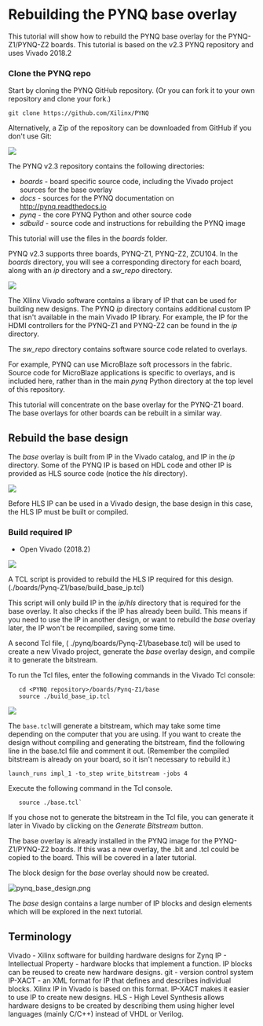 # Rebuilding the PYNQ base overlay

This tutorial will show how to rebuild the PYNQ base overlay for the PYNQ-Z1/PYNQ-Z2 boards. This tutorial is based on the v2.3 PYNQ repository and uses Vivado 2018.2

### Clone the PYNQ repo

Start by cloning the PYNQ GitHub repository. (Or you can fork it to your own repository and clone your fork.)

```console
git clone https://github.com/Xilinx/PYNQ
```

Alternatively, a Zip of the repository can be downloaded from GitHub if you don't use Git:

![](./images/download_github_zip.png)

The PYNQ v2.3 repository contains the following directories:

* *boards* - board specific source code, including the Vivado project sources for the base overlay
* *docs* - sources for the PYNQ documentation on http://pynq.readthedocs.io
* *pynq* - the core PYNQ Python and other source code
* *sdbuild* - source code and instructions for rebuilding the PYNQ image

This tutorial will use the files in the *boards* folder. 

PYNQ v2.3 supports three boards, PYNQ-Z1, PYNQ-Z2, ZCU104. In the *boards* directory, you will see a corresponding directory for each board, along with an *ip* directory and a *sw_repo* directory. 

![](./images/pynq_boards_folder.png)

The XIlinx Vivado software contains a library of IP that can be used for building new designs. The PYNQ *ip* directory contains additional custom IP that isn't available in the main Vivado IP library. For example, the IP for the HDMI controllers for the PYNQ-Z1 and PYNQ-Z2 can be found in the *ip* directory. 

The *sw_repo* directory contains software source code related to overlays. 

For example, PYNQ can use MicroBlaze soft processors in the fabric. Source code for MicroBlaze applications is specific to overlays, and is included here, rather than in the main *pynq* Python directory at the top level of this repository. 

This tutorial will concentrate on the base overlay for the PYNQ-Z1 board. The base overlays for other boards can be rebuilt in a similar way.

## Rebuild the base design

The *base* overlay is built from IP in the Vivado catalog, and IP in the *ip* directory. Some of the PYNQ IP is based on HDL code and other IP is provided as HLS source code (notice the *hls* directory). 

![](./images/pynq_ip_folder.png)

Before HLS IP can be used in a Vivado design, the base design in this case, the HLS IP must be built or compiled. 

### Build required IP

* Open Vivado (2018.2)

![](./images/vivado.png)

A TCL script is provided to rebuild the HLS IP required for this design. (./boards/Pynq-Z1/base/build_base_ip.tcl) 

This script will only build IP in the *ip/hls* directory that is required for the base overlay. It also checks if the IP has already been build. This means if you need to use the IP in another design, or want to rebuild the *base* overlay later, the IP won't be recompiled, saving some time. 


 A second Tcl file, ( ./pynq/boards/Pynq-Z1/basebase.tcl) will be used to create a new Vivado project, generate the *base* overlay design, and compile it to generate the bitstream. 


To run the Tcl files, enter the following commands in the Vivado Tcl console: 

```console
   cd <PYNQ repository>/boards/Pynq-Z1/base
   source ./build_base_ip.tcl
```

![](./images/pynq_build_hls_ip.gif)

The `base.tcl`will generate a bitstream, which may take some time depending on the computer that you are using. If you want to create the design without compiling and generating the bitstream, find the following line in the base.tcl file and comment it out. (Remember the compiled bitstream is already on your board, so it isn't necessary to rebuild it.)

`launch_runs impl_1 -to_step write_bitstream -jobs 4`

Execute the following command in the Tcl console. 

```console
   source ./base.tcl`
```

If you chose not to generate the bitstream in the Tcl file, you can generate it later in Vivado by clicking on the *Generate Bitstream* button.

The base overlay is already installed in the PYNQ image for the PYNQ-Z1/PYNQ-Z2 boards. If this was a new overlay, the .bit and .tcl could be copied to the board. This will be covered in a later tutorial. 

The block design for the *base* overlay should now be created. 

![pynq_base_design.png](./images/pynq_base_design.png)

The *base* design contains a large number of IP blocks and design elements which will be explored in the next tutorial. 

## Terminology

Vivado - Xilinx software for building hardware designs for Zynq
IP - Intellectual Property - hardware blocks that implement a function. IP blocks can be reused to create new hardware designs. 
git - version control system
IP-XACT - an XML format for IP that defines and describes individual blocks. Xilinx IP in Vivado is based on this format. IP-XACT makes it easier to use IP to create new designs. 
HLS - High Level Synthesis allows hardware designs to be created by describing them using higher level languages (mainly C/C++) instead of VHDL or Verilog. 